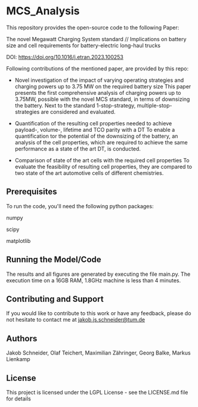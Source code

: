 
# MCS_Analysis

This repository provides the open-source code to the following Paper:

The novel Megawatt Charging System standard 
//  Implications on battery size and cell requirements for battery-electric long-haul trucks

DOI: https://doi.org/10.1016/j.etran.2023.100253

Following contributions of the mentioned paper, are provided by this repo:

- Novel investigation of the impact of varying operating
strategies and charging powers up to 3.75 MW on the
required battery size
This paper presents the first comprehensive analysis of
charging powers up to 3.75MW, possible with the novel
MCS standard, in terms of downsizing the battery. Next
to the standard 1-stop-strategy, multiple-stop-strategies are
considered and evaluated.

- Quantification of the resulting cell properties needed
to achieve payload-, volume-, lifetime and TCO parity
with a DT
To enable a quantification tor the potential of the downsizing
of the battery, an analysis of the cell properties, which
are required to achieve the same performance as a state of
the art DT, is conducted.

- Comparison of state of the art cells with the required
cell properties
To evaluate the feasibility of resulting cell properties, they
are compared to two state of the art automotive cells of
different chemistries.
  
  
## Prerequisites
To run the code, you'll need the following python packages:

numpy

scipy

matplotlib

  
## Running the Model/Code
The results and all figures are generated by executing the file main.py. The execution time on a 16GB RAM, 1.8GHz machine is less than 4 minutes.

  
## Contributing and Support
  
If you would like to contribute to this work or have any feedback, please do not hesitate to contact me at jakob.js.schneider@tum.de
  

## Authors
Jakob Schneider, Olaf Teichert, Maximilian Zähringer, Georg Balke, Markus Lienkamp
  
## License
This project is licensed under the LGPL License - see the LICENSE.md file for details
 
